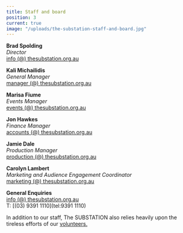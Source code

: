 ```yaml
---
title: Staff and board
position: 3
current: true
image: "/uploads/the-substation-staff-and-board.jpg"
---
```


**Brad Spolding**<br>
_Director_<br>
[info (@) thesubstation.org.au](mailto:info@thesubstation.org.au)

**Kali Michailidis**<br>
_General Manager_<br>
[manager (@) thesubstation.org.au](mailto:manager@thesubstation.org.au)

**Marisa Fiume**<br>
_Events Manager_<br>
[events (@) thesubstation.org.au](mailto:events@thesubstation.org.au)

**Jon Hawkes**<br>
_Finance Manager_<br>
[accounts (@) thesubstation.org.au](mailto:accounts@thesubstation.org.au)

**Jamie Dale**<br>
_Production Manager_<br>
[production (@) thesubstation.org.au](mailto:production@thesubstation.org.au)

**Carolyn Lambert**<br>
_Marketing and Audience Engagement Coordinator_<br>
[marketing (@) thesubstation.org.au](mailto:marketing@thesubstation.org.au)

**General Enquiries**<br>
[info (@) thesubstation.org.au](mailto:info@thesubstation.org.au)<br>
T: [(03) 9391 1110](tel:9391 1110)

In addition to our staff, The SUBSTATION also relies heavily upon the tireless efforts of our [volunteers.](https://thesubstation.org.au/about/volunteer/)
